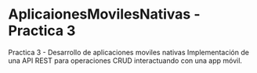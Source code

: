 # AplicaionesMovilesNativas - Practica 3
Practica 3 - Desarrollo de aplicaciones moviles nativas
Implementación de una API REST para operaciones CRUD interactuando con una app móvil.
